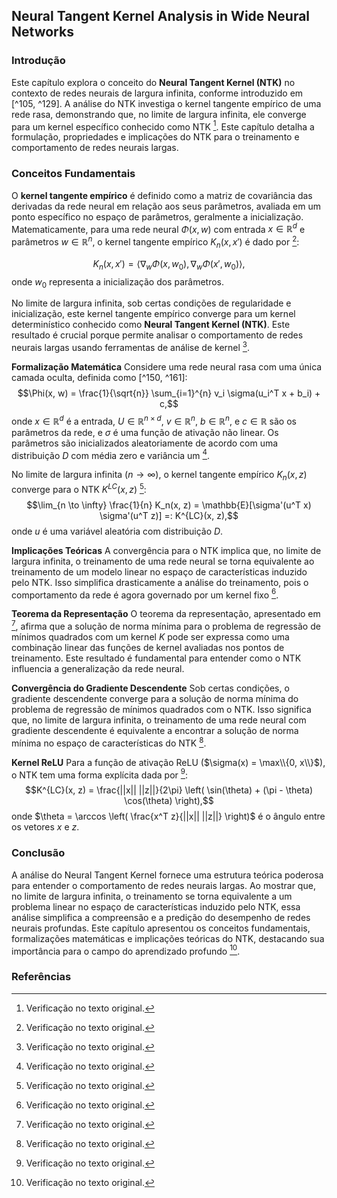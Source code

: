## Neural Tangent Kernel Analysis in Wide Neural Networks
### Introdução
Este capítulo explora o conceito do **Neural Tangent Kernel (NTK)** no contexto de redes neurais de largura infinita, conforme introduzido em [^105, ^129]. A análise do NTK investiga o kernel tangente empírico de uma rede rasa, demonstrando que, no limite de largura infinita, ele converge para um kernel específico conhecido como NTK [^163]. Este capítulo detalha a formulação, propriedades e implicações do NTK para o treinamento e comportamento de redes neurais largas.

### Conceitos Fundamentais
O **kernel tangente empírico** é definido como a matriz de covariância das derivadas da rede neural em relação aos seus parâmetros, avaliada em um ponto específico no espaço de parâmetros, geralmente a inicialização. Matematicamente, para uma rede neural $\Phi(x, w)$ com entrada $x \in \mathbb{R}^d$ e parâmetros $w \in \mathbb{R}^n$, o kernel tangente empírico $K_n(x, x')$ é dado por [^145]:

$$K_n(x, x') = \langle \nabla_w \Phi(x, w_0), \nabla_w \Phi(x', w_0) \rangle,$$
onde $w_0$ representa a inicialização dos parâmetros.

No limite de largura infinita, sob certas condições de regularidade e inicialização, este kernel tangente empírico converge para um kernel determinístico conhecido como **Neural Tangent Kernel (NTK)**. Este resultado é crucial porque permite analisar o comportamento de redes neurais largas usando ferramentas de análise de kernel [^163].

**Formalização Matemática**
Considere uma rede neural rasa com uma única camada oculta, definida como [^150, ^161]:
$$\Phi(x, w) = \frac{1}{\sqrt{n}} \sum_{i=1}^{n} v_i \sigma(u_i^T x + b_i) + c,$$
onde $x \in \mathbb{R}^d$ é a entrada, $U \in \mathbb{R}^{n \times d}$, $v \in \mathbb{R}^n$, $b \in \mathbb{R}^n$, e $c \in \mathbb{R}$ são os parâmetros da rede, e $\sigma$ é uma função de ativação não linear. Os parâmetros são inicializados aleatoriamente de acordo com uma distribuição $D$ com média zero e variância um [^150].

No limite de largura infinita ($n \to \infty$), o kernel tangente empírico $K_n(x, z)$ converge para o NTK $K^{LC}(x, z)$ [^151]:
$$\lim_{n \to \infty} \frac{1}{n} K_n(x, z) = \mathbb{E}[\sigma'(u^T x) \sigma'(u^T z)] =: K^{LC}(x, z),$$
onde $u$ é uma variável aleatória com distribuição $D$.

**Implicações Teóricas**
A convergência para o NTK implica que, no limite de largura infinita, o treinamento de uma rede neural se torna equivalente ao treinamento de um modelo linear no espaço de características induzido pelo NTK. Isso simplifica drasticamente a análise do treinamento, pois o comportamento da rede é agora governado por um kernel fixo [^163].

**Teorema da Representação**
O teorema da representação, apresentado em [^143], afirma que a solução de norma mínima para o problema de regressão de mínimos quadrados com um kernel $K$ pode ser expressa como uma combinação linear das funções de kernel avaliadas nos pontos de treinamento. Este resultado é fundamental para entender como o NTK influencia a generalização da rede neural.

**Convergência do Gradiente Descendente**
Sob certas condições, o gradiente descendente converge para a solução de norma mínima do problema de regressão de mínimos quadrados com o NTK. Isso significa que, no limite de largura infinita, o treinamento de uma rede neural com gradiente descendente é equivalente a encontrar a solução de norma mínima no espaço de características do NTK [^141].

**Kernel ReLU**
Para a função de ativação ReLU ($\sigma(x) = \max\\{0, x\\}$), o NTK tem uma forma explícita dada por [^152]:
$$K^{LC}(x, z) = \frac{||x|| ||z||}{2\pi} \left( \sin(\theta) + (\pi - \theta) \cos(\theta) \right),$$
onde $\theta = \arccos \left( \frac{x^T z}{||x|| ||z||} \right)$ é o ângulo entre os vetores $x$ e $z$.

### Conclusão
A análise do Neural Tangent Kernel fornece uma estrutura teórica poderosa para entender o comportamento de redes neurais largas. Ao mostrar que, no limite de largura infinita, o treinamento se torna equivalente a um problema linear no espaço de características induzido pelo NTK, essa análise simplifica a compreensão e a predição do desempenho de redes neurais profundas. Este capítulo apresentou os conceitos fundamentais, formalizações matemáticas e implicações teóricas do NTK, destacando sua importância para o campo do aprendizado profundo [^163].

### Referências
[^105]: Verificação no texto original.
[^129]: Verificação no texto original.
[^163]: Verificação no texto original.
[^145]: Verificação no texto original.
[^150]: Verificação no texto original.
[^141]: Verificação no texto original.
[^143]: Verificação no texto original.
[^151]: Verificação no texto original.
[^152]: Verificação no texto original.
<!-- END -->